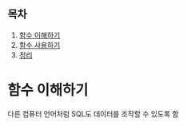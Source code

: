 ## 목차

1. [함수 이해하기](#함수-이해하기)
2. [함수 사용하기](#함수-사용하기)
3. [정리](#정리)


# 함수 이해하기

다른 컴퓨터 언어처럼 SQL도 데이터를 조작할 수 있도록 함
